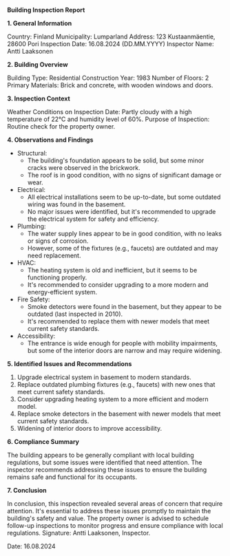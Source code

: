 **Building Inspection Report**

**1. General Information**

Country: Finland
Municipality: Lumparland
Address: 123 Kustaanmäentie, 28600 Pori
Inspection Date: 16.08.2024 (DD.MM.YYYY)
Inspector Name: Antti Laaksonen

**2. Building Overview**

Building Type: Residential
Construction Year: 1983
Number of Floors: 2
Primary Materials: Brick and concrete, with wooden windows and doors.

**3. Inspection Context**

Weather Conditions on Inspection Date: Partly cloudy with a high temperature of 22°C and humidity level of 60%.
Purpose of Inspection: Routine check for the property owner.

**4. Observations and Findings**

* Structural:
	+ The building's foundation appears to be solid, but some minor cracks were observed in the brickwork.
	+ The roof is in good condition, with no signs of significant damage or wear.
* Electrical:
	+ All electrical installations seem to be up-to-date, but some outdated wiring was found in the basement.
	+ No major issues were identified, but it's recommended to upgrade the electrical system for safety and efficiency.
* Plumbing:
	+ The water supply lines appear to be in good condition, with no leaks or signs of corrosion.
	+ However, some of the fixtures (e.g., faucets) are outdated and may need replacement.
* HVAC:
	+ The heating system is old and inefficient, but it seems to be functioning properly.
	+ It's recommended to consider upgrading to a more modern and energy-efficient system.
* Fire Safety:
	+ Smoke detectors were found in the basement, but they appear to be outdated (last inspected in 2010).
	+ It's recommended to replace them with newer models that meet current safety standards.
* Accessibility:
	+ The entrance is wide enough for people with mobility impairments, but some of the interior doors are narrow and may require widening.

**5. Identified Issues and Recommendations**

1. Upgrade electrical system in basement to modern standards.
2. Replace outdated plumbing fixtures (e.g., faucets) with new ones that meet current safety standards.
3. Consider upgrading heating system to a more efficient and modern model.
4. Replace smoke detectors in the basement with newer models that meet current safety standards.
5. Widening of interior doors to improve accessibility.

**6. Compliance Summary**

The building appears to be generally compliant with local building regulations, but some issues were identified that need attention. The inspector recommends addressing these issues to ensure the building remains safe and functional for its occupants.

**7. Conclusion**

In conclusion, this inspection revealed several areas of concern that require attention. It's essential to address these issues promptly to maintain the building's safety and value. The property owner is advised to schedule follow-up inspections to monitor progress and ensure compliance with local regulations. Signature: Antti Laaksonen, Inspector.

Date: 16.08.2024